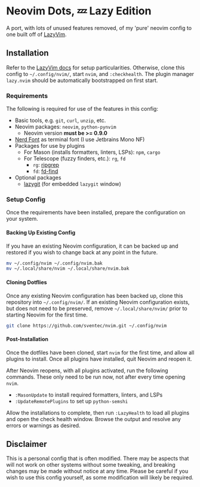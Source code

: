 # Neovim Dots, 💤 Lazy Edition

A port, with lots of unused features removed, of my 'pure' neovim config to one
built off of [LazyVim](https://www.lazyvim.org/).

## Installation

Refer to the [LazyVim docs](https://www.lazyvim.org/) for setup
particularities. Otherwise, clone this config to `~/.config/nvim/`, start
`nvim`, and `:checkhealth`. The plugin manager `lazy.nvim` should be
automatically bootstrapped on first start.

### Requirements

The following is required for use of the features in this config:

- Basic tools, e.g. `git`, `curl`, `unzip`, etc.
- Neovim packages: `neovim`, `python-pynvim`
  - Neovim version **must be >= 0.9.0**
- [Nerd Font](https://github.com/ryanoasis/nerd-fonts) as terminal font (I use Jetbrains Mono NF)
- Packages for use by plugins
  - For Mason (installs formatters, linters, LSPs): `npm`, `cargo`
  - For Telescope (fuzzy finders, etc.): `rg`, `fd`
    - `rg`: [ripgrep](https://github.com/BurntSushi/ripgrep)
    - `fd`: [fd-find](https://github.com/sharkdp/fd)
- Optional packages
  - [lazygit](https://github.com/jesseduffield/lazygit) (for embedded `lazygit` window)

### Setup Config

Once the requirements have been installed, prepare the configuration on your system.

#### Backing Up Existing Config

If you have an existing Neovim configuration, it can be backed up and restored if you wish to change back at any point in the future.

```bash
mv ~/.config/nvim ~/.config/nvim.bak
mv ~/.local/share/nvim ~/.local/share/nvim.bak
```

#### Cloning Dotflies

Once any existing Neovim configuration has been backed up, clone this
repository into `~/.config/nvim/`. If an existing Neovim configuration exists,
but does not need to be preserved, remove `~/.local/share/nvim/` prior to
starting Neovim for the first time.

```bash
git clone https://github.com/sventec/nvim.git ~/.config/nvim
```

#### Post-Installation

Once the dotfiles have been cloned, start `nvim` for the first time, and allow
all plugins to install. Once all plugins have installed, quit Neovim and reopen it.

After Neovim reopens, with all plugins activated, run the following commands.
These only need to be run now, not after every time opening `nvim`.

- `:MasonUpdate` to install required formatters, linters, and LSPs
- `:UpdateRemotePlugins` to set up `python-semshi`

Allow the installations to complete, then run `:LazyHealth` to load all plugins
and open the check health window. Browse the output and resolve any errors or
warnings as desired.

## Disclaimer

This is a personal config that is often modified. There may be aspects that
will not work on other systems without some tweaking, and breaking changes may
be made without notice at any time. Please be careful if you wish to use this
config yourself, as some modification will likely be required.
